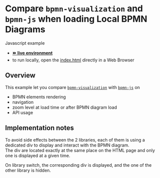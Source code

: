 # Compare `bpmn-visualization` and `bpmn-js` when loading Local BPMN Diagrams

Javascript example
- [__⏩ live environment__](https://cdn.statically.io/gh/process-analytics/bpmn-visualization-examples/master/examples/misc/compare-with-bpmn-js/index.html)
- to run locally, open the [index.html](index.html) directly in a Web Browser


## Overview

This example let you compare [`bpmn-visualization`](https://github.com/process-analytics/bpmn-visualization-js) with [`bpmn-js`](https://github.com/bpmn-io/bpmn-js/) on
- BPMN elements rendering
- navigation
- zoom level at load time or after BPMN diagram load
- API usage


## Implementation notes

To avoid side effects between the 2 libraries, each of them is using a dedicated div to display and interact with the BPMN
diagram. \
The div are located exactly at the same place on the HTML page and only one is displayed at a given time.

On library switch, the corresponding div is displayed, and the one of the other library is hidden.
